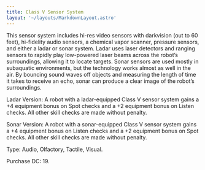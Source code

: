 ```yaml
---
title: Class V Sensor System
layout: '~/layouts/MarkdownLayout.astro'
---
```

This sensor system includes hi-res video sensors with darkvision (out to 60
feet), hi-fidelity audio sensors, a chemical vapor scanner, pressure sensors,
and either a ladar or sonar system. Ladar uses laser detectors and ranging
sensors to rapidly play low-powered laser beams across the robot’s
surroundings, allowing it to locate targets. Sonar sensors are used mostly in
subaquatic environments, but the technology works almost as well in the air.
By bouncing sound waves off objects and measuring the length of time it takes
to receive an echo, sonar can produce a clear image of the robot’s
surroundings.

Ladar Version: A robot with a ladar-equipped Class V sensor system gains a +4
equipment bonus on Spot checks and a +2 equipment bonus on Listen checks. All
other skill checks are made without penalty.

Sonar Version: A robot with a sonar-equipped Class V sensor system gains a +4
equipment bonus on Listen checks and a +2 equipment bonus on Spot checks. All
other skill checks are made without penalty.

Type: Audio, Olfactory, Tactile, Visual.

Purchase DC: 19.

